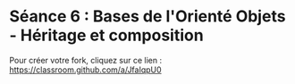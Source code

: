 # Séance 6 : Bases de l'Orienté Objets - Héritage et composition
Pour créer votre fork, cliquez sur ce lien : https://classroom.github.com/a/JfaIqpU0
